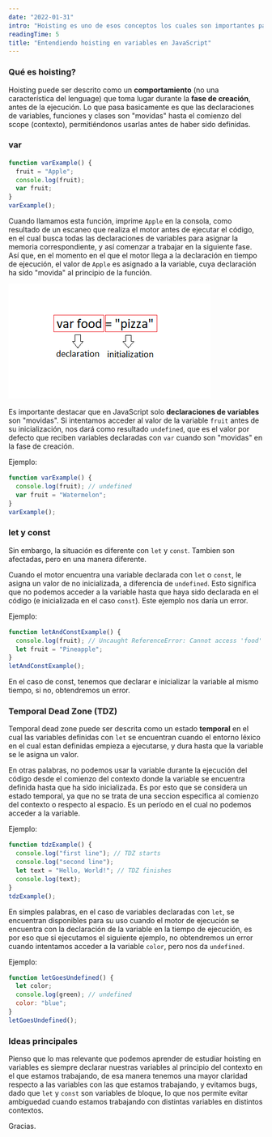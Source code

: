 ```yaml
---
date: "2022-01-31"
intro: "Hoisting es uno de esos conceptos los cuales son importantes para entender cómo funcionan las funciones y variables, y enfocar nuestro trabajo en una manera que toma en cuenta cómo los motores interpretan nuestro código."
readingTime: 5
title: "Entendiendo hoisting en variables en JavaScript"
---
```


### Qué es hoisting?

Hoisting puede ser descrito como un **comportamiento** (no una característica del lenguage) que toma lugar durante la **fase de creación**, antes de la ejecución. Lo que pasa basicamente es que las declaraciones de variables, funciones y clases son "movidas" hasta el comienzo del scope (contexto), permitiéndonos usarlas antes de haber sido definidas.

### var

```javascript
function varExample() {
  fruit = "Apple";
  console.log(fruit);
  var fruit;
}
varExample();
```

Cuando llamamos esta función, imprime `Apple` en la consola, como resultado de un escaneo que realiza el motor antes de ejecutar el código, en el cual busca todas las declaraciones de variables para asignar la memoria correspondiente, y así comenzar a trabajar en la siguiente fase. Así que, en el momento en el que el motor llega a la declaración en tiempo de ejecución, el valor de `Apple` es asignado a la variable, cuya declaración ha sido "movida" al principio de la función.

![Declaración e inicialización de una variable en JavaScript](/public/images/blog/javascript-variable-hoisting/declaration_and_initialization.png "Declaración e inicialización de una variable en JavaScript")

Es importante destacar que en JavaScript solo **declaraciones de variables** son "movidas". Si intentamos acceder al valor de la variable `fruit` antes de su inicialización, nos dará como resultado `undefined`, que es el valor por defecto que reciben variables declaradas con `var` cuando son "movidas" en la fase de creación.

Ejemplo:

```javascript
function varExample() {
  console.log(fruit); // undefined
  var fruit = "Watermelon";
}
varExample();
```

### let y const

Sin embargo, la situación es diferente con `let` y `const`. Tambien son afectadas, pero en una manera diferente.

Cuando el motor encuentra una variable declarada con `let` o `const`, le asigna un valor de no inicializada, a diferencia de `undefined`. Esto significa que no podemos acceder a la variable hasta que haya sido declarada en el código (e inicializada en el caso `const`). Este ejemplo nos daría un error.

Ejemplo:

```javascript
function letAndConstExample() {
  console.log(fruit); // Uncaught ReferenceError: Cannot access 'food' before initialization
  let fruit = "Pineapple";
}
letAndConstExample();
```

En el caso de const, tenemos que declarar e inicializar la variable al mismo tiempo, si no, obtendremos un error.

### Temporal Dead Zone (TDZ)

Temporal dead zone puede ser descrita como un estado **temporal** en el cual las variables definidas con `let` se encuentran cuando el entorno léxico en el cual estan definidas empieza a ejecutarse, y dura hasta que la variable se le asigna un valor.

En otras palabras, no podemos usar la variable durante la ejecución del código desde el comienzo del contexto donde la variable se encuentra definida hasta que ha sido inicializada. Es por esto que se considera un estado temporal, ya que no se trata de una seccion especifica al comienzo del contexto o respecto al espacio. Es un período en el cual no podemos acceder a la variable.

Ejemplo:

```javascript
function tdzExample() {
  console.log("first line"); // TDZ starts
  console.log("second line");
  let text = "Hello, World!"; // TDZ finishes
  console.log(text);
}
tdzExample();
```

En simples palabras, en el caso de variables declaradas con `let`, se encuentran disponibles para su uso cuando el motor de ejecución se encuentra con la declaración de la variable en la tiempo de ejecución, es por eso que si ejecutamos el siguiente ejemplo, no obtendremos un error cuando intentamos acceder a la variable `color`, pero nos da `undefined`.

Ejemplo:

```javascript
function letGoesUndefined() {
  let color;
  console.log(green); // undefined
  color: "blue";
}
letGoesUndefined();
```

### Ideas principales

Pienso que lo mas relevante que podemos aprender de estudiar hoisting en variables es siempre declarar nuestras variables al principio del contexto en el que estamos trabajando, de esa manera tenemos una mayor claridad respecto a las variables con las que estamos trabajando, y evitamos bugs, dado que `let` y `const` son variables de bloque, lo que nos permite evitar ambiguedad cuando estamos trabajando con distintas variables en distintos contextos.

Gracias.
